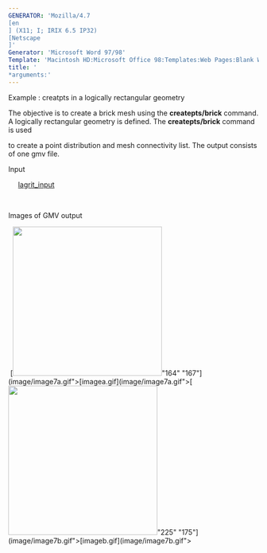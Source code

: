 ```yaml
---
GENERATOR: 'Mozilla/4.7 
[en
] (X11; I; IRIX 6.5 IP32) 
[Netscape
]'
Generator: 'Microsoft Word 97/98'
Template: 'Macintosh HD:Microsoft Office 98:Templates:Web Pages:Blank Web Page'
title: '
*arguments:'
---
```


 Example : creatpts in a logically rectangular geometry

  The objective is to create a brick mesh using the
  **createpts/brick** command.
  A logically rectangular geometry is defined. The **createpts/brick**
  command is used

  to create a point distribution and mesh connectivity list. The
  output consists of one gmv file.

 Input

      [lagrit\_input](../lagrit_input7)

  

 Images of GMV output

  [<img height="300" width="300" src="/assets/images/image7tn.gif">"164"
 "167"](image/image7a.gif">[imagea.gif](image/image7a.gif">[<img height="300" width="300" src="/assets/images/image7btn.gif">"225"
 "175"](image/image7b.gif">[imageb.gif](image/image7b.gif">
